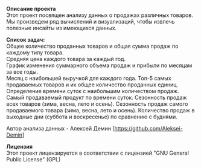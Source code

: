 **Описание проекта**  
Этот проект посвящен анализу данных о продажах различных товаров. Мы произведем ряд вычислений и визуализаций, чтобы извлечь полезные инсайты из имеющихся данных.

**Список задач:**  
Общее количество проданных товаров и общая сумма продаж по каждому типу товара.  
Средняя цена каждого товара за каждый год.  
График изменения суммарного объема продаж и прибыли по месяцам за все годы.  
Месяц с наибольшей выручкой для каждого года.
Топ-5 самых продаваемых товаров и их общее количество проданных единиц.
Определение времени суток с наибольшим количеством продаж.
Самый продаваемый продукт по времени суток.
Сезонность продаж всех товаров (зима, весна, лето и осень).
Сезонность продаж самого продаваемого товара (зима, весна, лето и осень).
Количество продаж в выходные дни (суббота и воскресенье) по сравнению с буднями.  

Автор анализа данных - Алексей Демин [https://github.com/Aleksei-Demin]

**Лицензия**  
Этот проект лицензируется в соответствии с лицензией "GNU General Public License" (GPL)
